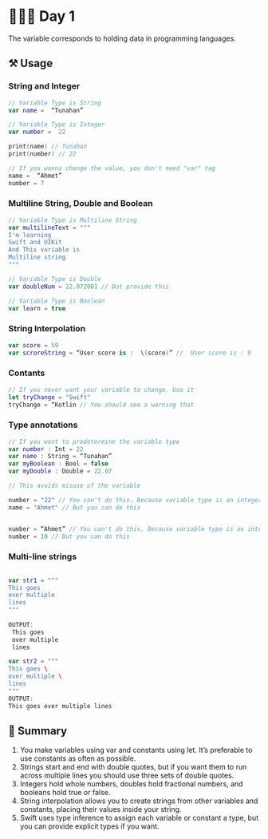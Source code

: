# 👨🏻‍💻 Day 1 

The variable corresponds to holding data in programming languages.


## ⚒️ Usage 

### String and Integer

```swift 
// Variable Type is String
var name =  “Tunahan”

// Variable Type is Integer
var number =  22

print(name) // Tunahan
print(number) // 22

// If you wanna change the value, you don't need "var" tag
name =  “Ahmet”
number = 7
```

### Multiline String, Double and Boolean

```swift
// Variable Type is Multiline String
var multilineText = """
I'm learning
Swift and UIKit
And This variable is
Multiline string
"""

// Variable Type is Double
var doubleNum = 22.072001 // Dot provide this

// Variable Type is Boolean
var learn = true
```

### String Interpolation

```swift
var score = 59
var scroreString = “User score is :  \(score)” //  User score is : 9 
```

### Contants 

```swift
// If you never want your variable to change. Use it
let tryChange = "Swift"
tryChange = “Kotlin // You should see a warning that 
```
### Type annotations 

```swift
// If you want to predetermine the variable type
var number : Int = 22
var name : String = “Tunahan” 
var myBoolean : Bool = false
var myDouble : Double = 22.07

// This avoids misuse of the variable

number = "22" // You can't do this. Because variable type is an integer.
name = "Ahmet" // But you can do this


number = “Ahmet” // You can't do this. Because variable type is an integer.
number = 10 // But you can do this
```

### Multi-line strings

```swift

var str1 = """
This goes
over multiple
lines
"""
 
OUTPUT:
 This goes
 over multiple
 lines

var str2 = """
This goes \
over multiple \
lines
"""
OUTPUT:
This goes over multiple lines
```


## 📖 Summary

1. You make variables using var and constants using let. It’s preferable to use constants as often as possible.
2. Strings start and end with double quotes, but if you want them to run across multiple lines you should use three sets of double quotes.
3. Integers hold whole numbers, doubles hold fractional numbers, and booleans hold true or false.
4. String interpolation allows you to create strings from other variables and constants, placing their values inside your string.
5. Swift uses type inference to assign each variable or constant a type, but you can provide explicit types if you want.



